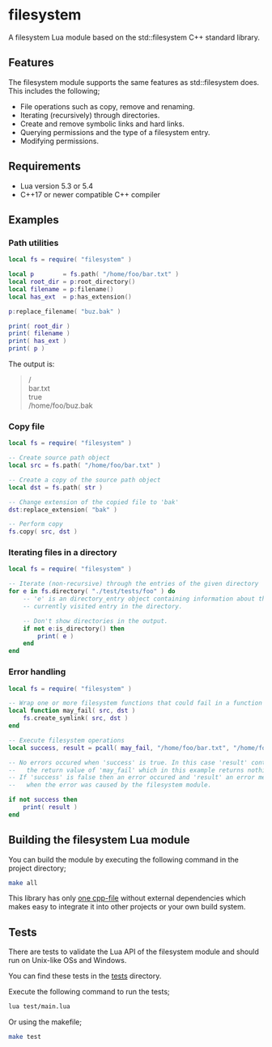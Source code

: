 # filesystem

A filesystem Lua module based on the std::filesystem C++ standard library.

## Features

The filesystem module supports the same features as std::filesystem does.  
This includes the following;
* File operations such as copy, remove and renaming.
* Iterating (recursively) through directories.
* Create and remove symbolic links and hard links.
* Querying permissions and the type of a filesystem entry.
* Modifying permissions.

## Requirements

* Lua version 5.3 or 5.4
* C++17 or newer compatible C++ compiler

## Examples

### Path utilities
``` lua
local fs = require( "filesystem" )

local p        = fs.path( "/home/foo/bar.txt" )
local root_dir = p:root_directory()
local filename = p:filename()
local has_ext  = p:has_extension()

p:replace_filename( "buz.bak" )

print( root_dir )
print( filename )
print( has_ext )
print( p )
```
The output is:
>/  
>bar.txt  
>true  
>/home/foo/buz.bak  

### Copy file

``` lua
local fs = require( "filesystem" )

-- Create source path object
local src = fs.path( "/home/foo/bar.txt" )

-- Create a copy of the source path object
local dst = fs.path( str )

-- Change extension of the copied file to 'bak'
dst:replace_extension( "bak" )

-- Perform copy
fs.copy( src, dst )
```

### Iterating files in a directory

``` lua
local fs = require( "filesystem" )

-- Iterate (non-recursive) through the entries of the given directory
for e in fs.directory( "./test/tests/foo" ) do
    -- 'e' is an directory_entry object containing information about the
    -- currently visited entry in the directory.

    -- Don't show directories in the output.
    if not e:is_directory() then
        print( e )
    end
end
```

### Error handling

``` lua
local fs = require( "filesystem" )

-- Wrap one or more filesystem functions that could fail in a function
local function may_fail( src, dst )
    fs.create_symlink( src, dst )
end

-- Execute filesystem operations
local success, result = pcall( may_fail, "/home/foo/bar.txt", "/home/foo/baz.txt" )

-- No errors occured when 'success' is true. In this case 'result' contains
--   the return value of 'may_fail' which in this example returns nothing.
-- If 'success' is false then an error occured and 'result' an error message
--   when the error was caused by the filesystem module.

if not success then
    print( result )
end
```

## Building the filesystem Lua module

You can build the module by executing the following command in the project directory;
``` sh
make all
```

This library has only [one cpp-file](/src/filesystem.cpp) without external dependencies which makes easy to integrate it into other projects or your own build system.

## Tests

There are tests to validate the Lua API of the filesystem module and should run on Unix-like OSs and Windows.

You can find these tests in the [tests](/test/tests) directory.

Execute the following command to run the tests;

``` sh
lua test/main.lua
```

Or using the makefile;

``` sh
make test
```
